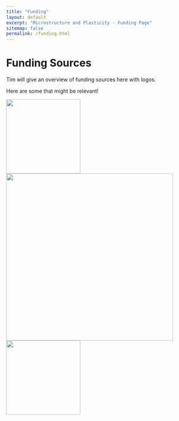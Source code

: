 ```yaml
---
title: "Funding"
layout: default
excerpt: "Microstructure and Plasticity - Funding Page"
sitemap: false
permalink: /funding.html
---
```


# Funding Sources 

 Tim will give an overview of funding sources here with logos.

Here are some that might be relevant! 

<div class="row">

<div class="col-sm-3 clearfix vcenter">
<img src="{{ site.url }}{{ site.baseurl }}/images/logo/novo_fonden_logo.png" style="width: 200px">

</div>

<div class="col-sm-6 clearfix vcenter">
<img src="{{ site.url }}{{ site.baseurl }}/images/logo/lundbeck_fonden_logo.png" style="width: 450px">

</div>

<div class="col-sm-2 clearfix vcenter">
<img src="{{ site.url }}{{ site.baseurl }}/images/logo/erc_logo.png" style="width: 200px">

</div>

</div>

<br>